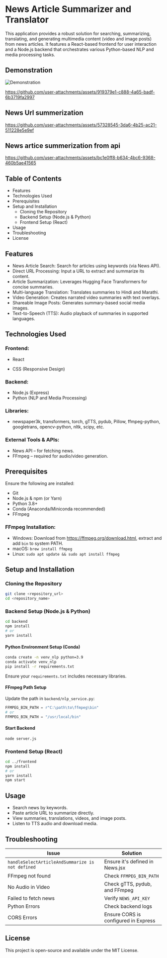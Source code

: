 # News Article Summarizer and Translator

This application provides a robust solution for searching, summarizing, translating, and generating multimedia content (video and image posts) from news articles. It features a React-based frontend for user interaction and a Node.js backend that orchestrates various Python-based NLP and media processing tasks.

##  Demonstration
![Demonstration](https://github.com/user-attachments/assets/c7fc0e46-cc3b-4dea-acb2-e41fdfe2322c)

https://github.com/user-attachments/assets/919379e1-c888-4a65-badf-6b3719fa2997

## News Url summerization

https://github.com/user-attachments/assets/57328545-3da6-4b25-ac21-511228e5e9ef


## News artice summerization from api
https://github.com/user-attachments/assets/bc1e0ff8-b634-4bc6-9368-460b5ae41565


## Table of Contents

- Features
- Technologies Used
- Prerequisites
- Setup and Installation
  - Cloning the Repository
  - Backend Setup (Node.js & Python)
  - Frontend Setup (React)
- Usage
- Troubleshooting
- License

## Features

- News Article Search: Search for articles using keywords (via News API).
- Direct URL Processing: Input a URL to extract and summarize its content.
- Article Summarization: Leverages Hugging Face Transformers for concise summaries.
- Multi-language Translation: Translates summaries to Hindi and Marathi.
- Video Generation: Creates narrated video summaries with text overlays.
- Shareable Image Posts: Generates summary-based social media images.
- Text-to-Speech (TTS): Audio playback of summaries in supported languages.

## Technologies Used

### Frontend:

- React

- CSS (Responsive Design)

### Backend:

- Node.js (Express)
- Python (NLP and Media Processing)

### Libraries:

- newspaper3k, transformers, torch, gTTS, pydub, Pillow, ffmpeg-python, googletrans, opencv-python, nltk, scipy, etc.

### External Tools & APIs:

- News API – for fetching news.
- FFmpeg – required for audio/video generation.

## Prerequisites

Ensure the following are installed:

- Git
- Node.js & npm (or Yarn)
- Python 3.8+
- Conda (Anaconda/Miniconda recommended)
- FFmpeg

### FFmpeg Installation:

- Windows: Download from https://ffmpeg.org/download.html, extract and add `bin` to system PATH.
- macOS: `brew install ffmpeg`
- Linux: `sudo apt update && sudo apt install ffmpeg`

## Setup and Installation

### Cloning the Repository

```bash
git clone <repository_url>
cd <repository_name>
```

### Backend Setup (Node.js & Python)

```bash
cd backend
npm install
# or
yarn install
```

#### Python Environment Setup (Conda)

```bash
conda create -n venv_nlp python=3.9
conda activate venv_nlp
pip install -r requirements.txt
```

Ensure your `requirements.txt` includes necessary libraries.

#### FFmpeg Path Setup

Update the path in `backend/nlp_service.py`:

```python
FFMPEG_BIN_PATH = r"C:\path\to\ffmpeg\bin"
# or
FFMPEG_BIN_PATH = "/usr/local/bin"
```

#### Start Backend

```bash
node server.js
```

### Frontend Setup (React)

```bash
cd ../frontend
npm install
# or
yarn install
npm start
```

## Usage

- Search news by keywords.
- Paste article URL to summarize directly.
- View summaries, translations, videos, and image posts.
- Listen to TTS audio and download media.

## Troubleshooting

| Issue                                            | Solution                             |
| ------------------------------------------------ | ------------------------------------ |
| `handleSelectArticleAndSummarize is not defined` | Ensure it's defined in News.jsx      |
| FFmpeg not found                                 | Check `FFMPEG_BIN_PATH`              |
| No Audio in Video                                | Check gTTS, pydub, and FFmpeg        |
| Failed to fetch news                             | Verify `NEWS_API_KEY`                |
| Python Errors                                    | Check backend logs                   |
| CORS Errors                                      | Ensure CORS is configured in Express |

## License

This project is open-source and available under the MIT License.
